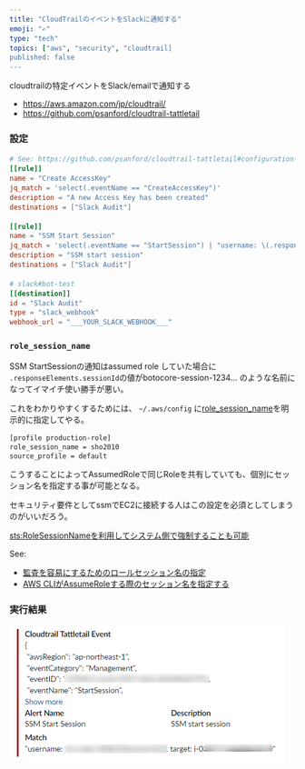 ```yaml
---
title: "CloudTrailのイベントをSlackに通知する"
emoji: "✍"
type: "tech"
topics: ["aws", "security", "cloudtrail]
published: false
---
```


cloudtrailの特定イベントをSlack/emailで通知する

- https://aws.amazon.com/jp/cloudtrail/
- https://github.com/psanford/cloudtrail-tattletail

### 設定

```toml:tattletail.toml
# See: https://github.com/psanford/cloudtrail-tattletail#configuration-example
[[rule]]
name = "Create AccessKey"
jq_match = 'select(.eventName == "CreateAccessKey")'
description = "A new Access Key has been created"
destinations = ["Slack Audit"]

[[rule]]
name = "SSM Start Session"
jq_match = 'select(.eventName == "StartSession") | "username: \(.responseElements.sessionId) target: \(.requestParameters.target)"'
description = "SSM start session"
destinations = ["Slack Audit"]

# slack#bot-test
[[destination]]
id = "Slack Audit"
type = "slack_webhook"
webhook_url = "___YOUR_SLACK_WEBHOOK___"
```

### `role_session_name`

SSM StartSessionの通知はassumed role していた場合に `.responseElements.sessionId`の値がbotocore-session-1234... のような名前になってイマイチ使い勝手が悪い。

これをわかりやすくするためには、
`~/.aws/config` に[role_session_name](https://docs.aws.amazon.com/ja_jp/cli/latest/userguide/cli-configure-role.html#cli-configure-role-session-name)を明示的に指定してやる。

```ini:~/.aws/config
[profile production-role]
role_session_name = sho2010
source_profile = default
```

こうすることによってAssumedRoleで同じRoleを共有していても、個別にセッション名を指定する事が可能となる。

セキュリティ要件としてssmでEC2に接続する人はこの設定を必須としてしまうのがいいだろう。

[sts:RoleSessionNameを利用してシステム側で強制することも可能](https://docs.aws.amazon.com/IAM/latest/UserGuide/reference_policies_iam-condition-keys.html#condition-keys-sts)


See:
- [監査を容易にするためのロールセッション名の指定](https://docs.aws.amazon.com/ja_jp/cli/latest/userguide/cli-configure-role.html#cli-configure-role-session-name)
- [AWS CLIがAssumeRoleする際のセッション名を指定する](https://dev.classmethod.jp/articles/aws-cli-assume-role-with-session-name/)

### 実行結果

![overview](/images/cloudtrail/01.png)

